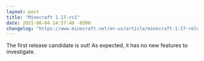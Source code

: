 ```yaml
---
layout: post
title: "Minecraft 1.17-rc1"
date: 2021-06-04 14:57:40 -0500
changelog: "https://www.minecraft.net/en-us/article/minecraft-1-17-release-candidate-1"
---
```


The first release candidate is out! As expected, it has no new features to investigate.

